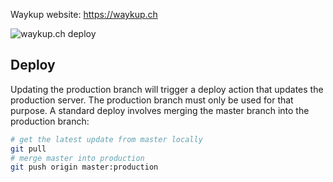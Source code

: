 Waykup website: https://waykup.ch

![waykup.ch deploy](https://github.com/doxa-tech/waykup.ch/workflows/waykup.ch%20deploy/badge.svg)

## Deploy

Updating the production branch will trigger a deploy action that updates the
production server. The production branch must only be used for that purpose. A
standard deploy involves merging the master branch into the production branch:

```bash
# get the latest update from master locally
git pull
# merge master into production
git push origin master:production
```
